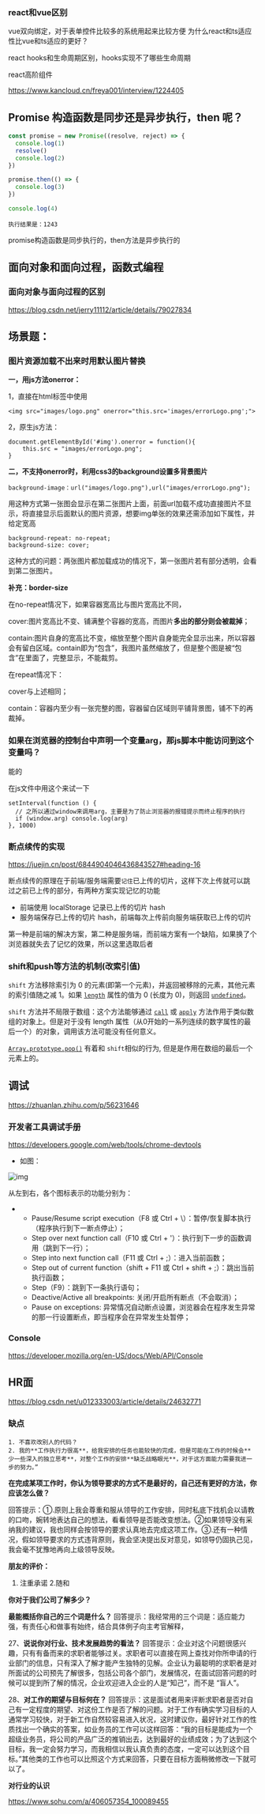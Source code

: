 ### react和vue区别  

vue双向绑定，对于表单控件比较多的系统用起来比较方便     为什么react和ts适应性比vue和ts适应的更好？

react hooks和生命周期区别，hooks实现不了哪些生命周期

react高阶组件







https://www.kancloud.cn/freya001/interview/1224405

## Promise 构造函数是同步还是异步执行，then 呢？

```js
const promise = new Promise((resolve, reject) => {
  console.log(1)
  resolve()
  console.log(2)
})

promise.then(() => {
  console.log(3)
})

console.log(4)
```

```
执行结果是：1243 
```

promise构造函数是同步执行的，then方法是异步执行的

## 面向对象和面向过程，函数式编程

### **面向对象与面向过程的区别**

https://blog.csdn.net/jerry11112/article/details/79027834

## 场景题：

### 图片资源加载不出来时用默认图片替换

**一，用js方法onerror：**

 1，直接在html标签中使用

```
<img src="images/logo.png" onerror="this.src='images/errorLogo.png';">
```

 2，原生js方法：

```
document.getElementById('#img').onerror = function(){  
    this.src = "images/errorLogo.png";  
}
```

**二，不支持onerror时，利用css3的background设置多背景图片**

```
background-image：url("images/logo.png"),url("images/errorLogo.png");
```

用这种方式第一张图会显示在第二张图片上面，前面url加载不成功直接图片不显示，将直接显示后面默认的图片资源，想要img单张的效果还需添加如下属性，并给定宽高

```
background-repeat: no-repeat; 
background-size: cover;
```

这种方式的问题：两张图片都加载成功的情况下，第一张图片若有部分透明，会看到第二张图片。

**补充：border-size**

在no-repeat情况下，如果容器宽高比与图片宽高比不同，

cover:图片宽高比不变、铺满整个容器的宽高，而图片**多出的部分则会被裁掉**；

contain:图片自身的宽高比不变，缩放至整个图片自身能完全显示出来，所以容器会有留白区域。contain即为“包含”，我图片虽然缩放了，但是整个图是被“包含”在里面了，完整显示，不能裁剪。

在repeat情况下：

cover与上述相同；

contain：容器内至少有一张完整的图，容器留白区域则平铺背景图，铺不下的再裁掉。

### 如果在浏览器的控制台中声明一个变量arg，那js脚本中能访问到这个变量吗？

能的

在js文件中用这个来试一下

```text
setInterval(function () {
  // 之所以通过window来调用arg，主要是为了防止浏览器的报错提示而终止程序的执行
  if (window.arg) console.log(arg)
}, 1000)
```

### 断点续传的实现

https://juejin.cn/post/6844904046436843527#heading-16

断点续传的原理在于前端/服务端需要`记住`已上传的切片，这样下次上传就可以跳过之前已上传的部分，有两种方案实现记忆的功能

- 前端使用 localStorage 记录已上传的切片 hash
- 服务端保存已上传的切片 hash，前端每次上传前向服务端获取已上传的切片

第一种是前端的解决方案，第二种是服务端，而前端方案有一个缺陷，如果换了个浏览器就失去了记忆的效果，所以这里选取后者

### shift和push等方法的机制(改索引值)

`shift` 方法移除索引为 0 的元素(即第一个元素)，并返回被移除的元素，其他元素的索引值随之减 1。如果 [`length`](https://developer.mozilla.org/zh-CN/docs/Web/JavaScript/Reference/Global_Objects/Array/length) 属性的值为 0 (长度为 0)，则返回 [`undefined`](https://developer.mozilla.org/zh-CN/docs/Web/JavaScript/Reference/Global_Objects/undefined)。

`shift` 方法并不局限于数组：这个方法能够通过 [`call`](https://developer.mozilla.org/zh-CN/docs/Web/JavaScript/Reference/Global_Objects/Function/call) 或 [`apply`](https://developer.mozilla.org/zh-CN/docs/Web/JavaScript/Reference/Global_Objects/Function/apply) 方法作用于类似数组的对象上。但是对于没有 length 属性（从0开始的一系列连续的数字属性的最后一个）的对象，调用该方法可能没有任何意义。

[`Array.prototype.pop()`](https://developer.mozilla.org/zh-CN/docs/Web/JavaScript/Reference/Global_Objects/Array/pop) 有着和 `shift`相似的行为, 但是是作用在数组的最后一个元素上的。

## 调试

https://zhuanlan.zhihu.com/p/56231646

### 开发者工具调试手册

https://developers.google.com/web/tools/chrome-devtools

- 如图：

![img](https://pic2.zhimg.com/80/v2-fc1780c000a88e02a1b68ace419b187d_1440w.png)


从左到右，各个图标表示的功能分别为：

- - Pause/Resume script execution（F8 或 Ctrl + \）：暂停/恢复脚本执行（程序执行到下一断点停止）；
  - Step over next function call（F10 或 Ctrl + '）：执行到下一步的函数调用（跳到下一行）；
  - Step into next function call（F11 或 Ctrl + ;）：进入当前函数；
  - Step out of current function（shift + F11 或 Ctrl + shift + ;）：跳出当前执行函数；
  - Step（F9）：跳到下一条执行语句；
  - Deactive/Active all breakpoints: 关闭/开启所有断点（不会取消）；
  - Pause on exceptions: 异常情况自动断点设置，浏览器会在程序发生异常的那一行设置断点，即当程序会在异常发生处暂停；

### Console

https://developer.mozilla.org/en-US/docs/Web/API/Console

## HR面

https://blog.csdn.net/u012333003/article/details/24632771

### 缺点

	1. 不喜欢改别人的代码？
	2. 我的**工作执行力很高**，给我安排的任务也能较快的完成，但是可能在工作的时候会**少一些深入的独立思考**，对整个工作的安排**缺乏战略眼光**，对于这方面能力需要我进一步的努力。”

**在完成某项工作时，你认为领导要求的方式不是最好的，自己还有更好的方法，你应该怎么做？**

回答提示：①.原则上我会尊重和服从领导的工作安排，同时私底下找机会以请教的口吻，婉转地表达自己的想法，看看领导是否能改变想法。②如果领导没有采纳我的建议，我也同样会按领导的要求认真地去完成这项工作。③.还有一种情况，假如领导要求的方式违背原则，我会坚决提出反对意见，如领导仍固执己见，我会毫不犹豫地再向上级领导反映。

**朋友的评价：**

1. 注重承诺 2.随和

**你对于我们公司了解多少？**

**最能概括你自己的三个词是什么？**
回答提示：我经常用的三个词是：适应能力强，有责任心和做事有始终，结合具体例子向主考官解释，

27、**说说你对行业、技术发展趋势的看法？**
回答提示：企业对这个问题很感兴趣，只有有备而来的求职者能够过关。求职者可以直接在网上查找对你所申请的行业部门的信息，只有深入了解才能产生独特的见解。企业认为最聪明的求职者是对所面试的公司预先了解很多，包括公司各个部门，发展情况，在面试回答问题的时候可以提到所了解的情况，企业欢迎进入企业的人是“知己”，而不是 
“盲人”。

28、**对工作的期望与目标何在？**
回答提示：这是面试者用来评断求职者是否对自己有一定程度的期望、对这份工作是否了解的问题。对于工作有确实学习目标的人通常学习较快，对于新工作自然较容易进入状况，这时建议你，最好针对工作的性质找出一个确实的答案，如业务员的工作可以这样回答：“我的目标是能成为一个超级业务员，将公司的产品广泛的推销出去，达到最好的业绩成效；为了达到这个目标，我一定会努力学习，而我相信以我认真负责的态度，一定可以达到这个目标。”其他类的工作也可以比照这个方式来回答，只要在目标方面稍微修改一下就可以了。

**对行业的认识**

https://www.sohu.com/a/406057354_100089455